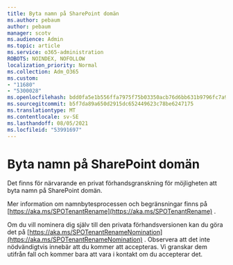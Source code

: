 ```yaml
---
title: Byta namn på SharePoint domän
ms.author: pebaum
author: pebaum
manager: scotv
ms.audience: Admin
ms.topic: article
ms.service: o365-administration
ROBOTS: NOINDEX, NOFOLLOW
localization_priority: Normal
ms.collection: Adm_O365
ms.custom:
- "11680"
- "5300028"
ms.openlocfilehash: bdd0fa5e1b556ffa7975f75b03350acb76d6bb631b9796fc7a92a12ff50c92a6
ms.sourcegitcommit: b5f7da89a650d2915dc652449623c78be6247175
ms.translationtype: MT
ms.contentlocale: sv-SE
ms.lasthandoff: 08/05/2021
ms.locfileid: "53991697"
---
```

# <a name="rename-your-sharepoint-domain"></a>Byta namn på SharePoint domän

Det finns för närvarande en privat förhandsgranskning för möjligheten att byta namn på SharePoint domän.

Mer information om namnbytesprocessen och begränsningar finns på [https://aka.ms/SPOTenantRename](https://aka.ms/SPOTenantRename) .

Om du vill nominera dig själv till den privata förhandsversionen kan du göra det på [https://aka.ms/SPOTenantRenameNomination](https://aka.ms/SPOTenantRenameNomination) . Observera att det inte nödvändigtvis innebär att du kommer att accepteras. Vi granskar dem utifrån fall och kommer bara att vara i kontakt om du accepterar det.
